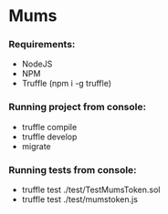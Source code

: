 # Mums

### Requirements:
- NodeJS
- NPM
- Truffle (npm i -g truffle)


### Running project from console:
- truffle compile
- truffle develop
- migrate


### Running tests from console:
- truffle test ./test/TestMumsToken.sol
- truffle test ./test/mumstoken.js
